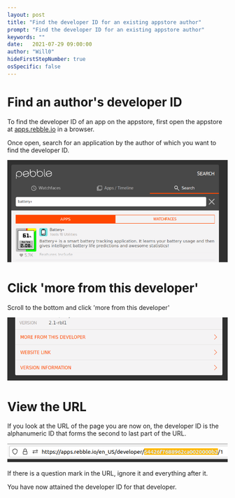 ```yaml
---
layout: post
title: "Find the developer ID for an existing appstore author"
prompt: "Find the developer ID for an existing appstore author"
keywords: ""
date:   2021-07-29 09:00:00
author: "Will0"
hideFirstStepNumber: true
osSpecific: false
---
```


# Find an author's developer ID

To find the developer ID of an app on the appstore, first open the appstore at [apps.rebble.io](https://apps.rebble.io/) in a browser.

Once open, search for an application by the author of which you want to find the developer ID.

![](/images/misc/search.png)

# Click 'more from this developer'

Scroll to the bottom and click 'more from this developer'

![](/images/misc/moreFromThisDeveloper.png)


# View the URL

If you look at the URL of the page you are now on, the developer ID is the alphanumeric ID that forms the second to last part of the URL.

![](/images/misc/developerID.png)

If there is a question mark in the URL, ignore it and everything after it.

You have now attained the developer ID for that developer.